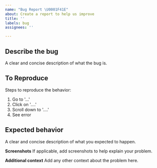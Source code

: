 ```yaml
---
name: "Bug Report \U0001F41E"
about: Create a report to help us improve
title: ''
labels: bug
assignees: ''

---
```


## Describe the bug

A clear and concise description of what the bug is.

## To Reproduce

Steps to reproduce the behavior:
1. Go to '...'
2. Click on '....'
3. Scroll down to '....'
4. See error

## Expected behavior

A clear and concise description of what you expected to happen.

**Screenshots**
If applicable, add screenshots to help explain your problem.

**Additional context**
Add any other context about the problem here.
